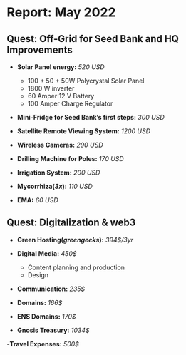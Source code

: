 # Report: May 2022

## Quest: Off-Grid for Seed Bank and HQ Improvements

- **Solar Panel energy:** _520 USD_ 
  - 100 + 50 + 50W Polycrystal Solar Panel
  - 1800 W inverter 
  - 60 Amper 12 V Battery 
  - 100 Amper Charge Regulator

- **Mini-Fridge for Seed Bank’s first steps:** _300 USD_
- **Satellite Remote Viewing System:** _1200 USD_
- **Wireless Cameras:** _290 USD_
- **Drilling Machine for Poles:** _170 USD_
- **Irrigation System:** _200 USD_
- **Mycorrhiza(_3x_):** _110 USD_
- **EMA:** _60 USD_

## Quest: Digitalization & web3

- **Green Hosting(_greengeeks_):** _394$/3yr_
- **Digital Media:** _450$_
  - Content planning and production
  - Design

- **Communication:** _235$_
- **Domains:** _166$_
- **ENS Domains:** _170$_
- **Gnosis Treasury:** _1034$_

-**Travel Expenses:** _500$_
